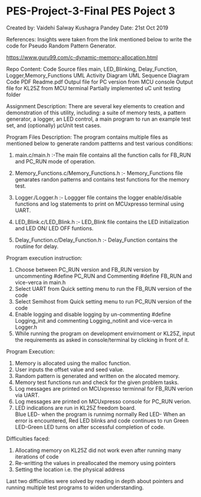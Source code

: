 # PES-Project-3-Final PES Poject 3
 Created by: Vaidehi Salway
	      Kushagra Pandey
Date: 21st Oct 2019


References: Insights were taken from the link mentioned below to write the code for Pseudo Random Pattern Generator.

https://www.guru99.com/c-dynamic-memory-allocation.html

Repo Content: 
Code Source files main, LED_Blinking, Delay_Function, Logger,Memory_Functions
UML Activity Diagram
UML Sequence Diagram
Code PDF
Readme.pdf
Outpul file for PC version from MCU console
Output file for KL25Z from MCU terminal
Partially implemented uC unit testing folder 

Assignment Description: There are several key elements to creation and demonstration of this utility,
			including: a suite of memory tests, a pattern generator, a logger, an LED control, 
			a main program to run an example test set, and (optionally) µcUnit test cases.

Program Files Description: The program contains multiple files as mentioned below to generate random pattterns and test various conditions:

1. main.c/main.h :-The main file contains all the function calls for FB_RUN and PC_RUN mode of operation.

2. Memory_Functions.c/Memory_Functions.h :- Memory_Functions file genarates randon patterns and contains test functions for the memory test.

3. Logger./Logger.h :- Loggger file contains the logger enable/disable functions and log statements to print on MCUxpresso terminal using UART.

4. LED_Blink.c/LED_Blink.h :- LED_Blink file contains the LED initialization and LED ON/ LED OFF funtions.

5. Delay_Function.c/Delay_Function.h :- Delay_Function contains the routiine for delay.


Program execution instruction:

1. Choose between PC_RUN version and FB_RUN version by uncommenting #define PC_RUN and Commenting #define FB_RUN and vice-verca in main.h
2. Select UART from Quick setting menu to run the FB_RUN version of the code
3. Select Semihost from Quick setting menu to run PC_RUN version of the code
4. Enable logging and disable logging by un-commenting #define Logging_init and commenting Logging_notinit and vice-verca in Logger.h
5. While running the program on development envirnoment or KL25Z, input  the requirements as asked in console/terminal by clicking in front of it.


Program Execution:

1. Memory is allocated using the malloc function.
2. User inputs the offset value and seed value.
3. Random pattern is generated and written on the alocated memory.
4. Memory test functions run and check for the given problem tasks.
5. Log messages are printed on MCUxpresso terminnal for FB_RUN verion via UART.
6. Log messages are printed on MCUxpresso console for PC_RUN verion.
7. LED indications are run in KL25Z freedom board.  
Blue LED- when the program is runnimg normally
Red LED- When an error is encountered, Red LED blinks and code continues to run
Green LED-Green LED turns on after sccessful completion of code.


Difficulties faced:
1. Allocating memory on KL25Z did not work even after running many iterations of code
2. Re-writting the values in preallocated the memory using pointers
3. Setting the location i.e. the physical address 

Last two difficulties were solved by reading in depth about pointers and running multiple test programs to widen understanding.

 
